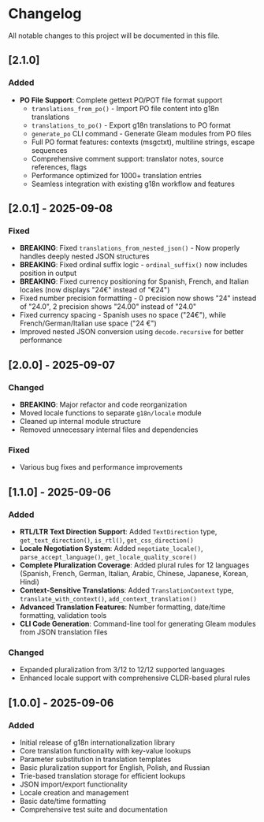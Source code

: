 # Changelog

All notable changes to this project will be documented in this file.

## [2.1.0]

### Added

- **PO File Support**: Complete gettext PO/POT file format support
  - `translations_from_po()` - Import PO file content into g18n translations
  - `translations_to_po()` - Export g18n translations to PO format
  - `generate_po` CLI command - Generate Gleam modules from PO files
  - Full PO format features: contexts (msgctxt), multiline strings, escape sequences
  - Comprehensive comment support: translator notes, source references, flags
  - Performance optimized for 1000+ translation entries
  - Seamless integration with existing g18n workflow and features

## [2.0.1] - 2025-09-08

### Fixed

- **BREAKING**: Fixed `translations_from_nested_json()` - Now properly handles deeply nested JSON structures
- **BREAKING**: Fixed ordinal suffix logic - `ordinal_suffix()` now includes position in output
- **BREAKING**: Fixed currency positioning for Spanish, French, and Italian locales (now displays "24€" instead of "€24")
- Fixed number precision formatting - 0 precision now shows "24" instead of "24.0", 2 precision shows "24.00" instead of "24.0"
- Fixed currency spacing - Spanish uses no space ("24€"), while French/German/Italian use space ("24 €")
- Improved nested JSON conversion using `decode.recursive` for better performance

## [2.0.0] - 2025-09-07

### Changed

- **BREAKING**: Major refactor and code reorganization
- Moved locale functions to separate `g18n/locale` module
- Cleaned up internal module structure
- Removed unnecessary internal files and dependencies

### Fixed

- Various bug fixes and performance improvements

## [1.1.0] - 2025-09-06

### Added

- **RTL/LTR Text Direction Support**: Added `TextDirection` type, `get_text_direction()`, `is_rtl()`, `get_css_direction()`
- **Locale Negotiation System**: Added `negotiate_locale()`, `parse_accept_language()`, `get_locale_quality_score()`
- **Complete Pluralization Coverage**: Added plural rules for 12 languages (Spanish, French, German, Italian, Arabic, Chinese, Japanese, Korean, Hindi)
- **Context-Sensitive Translations**: Added `TranslationContext` type, `translate_with_context()`, `add_context_translation()`
- **Advanced Translation Features**: Number formatting, date/time formatting, validation tools
- **CLI Code Generation**: Command-line tool for generating Gleam modules from JSON translation files

### Changed

- Expanded pluralization from 3/12 to 12/12 supported languages
- Enhanced locale support with comprehensive CLDR-based plural rules

## [1.0.0] - 2025-09-06

### Added

- Initial release of g18n internationalization library
- Core translation functionality with key-value lookups
- Parameter substitution in translation templates
- Basic pluralization support for English, Polish, and Russian
- Trie-based translation storage for efficient lookups
- JSON import/export functionality
- Locale creation and management
- Basic date/time formatting
- Comprehensive test suite and documentation

